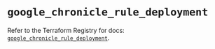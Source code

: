# `google_chronicle_rule_deployment`

Refer to the Terraform Registry for docs: [`google_chronicle_rule_deployment`](https://registry.terraform.io/providers/hashicorp/google-beta/6.33.0/docs/resources/google_chronicle_rule_deployment).
